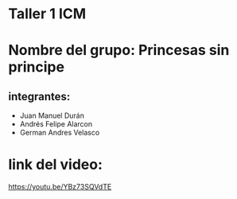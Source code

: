 # Taller 1 ICM
# Nombre del grupo: Princesas sin principe
## integrantes:
- Juan Manuel Durán
- Andrés Felipe Alarcon
- German Andres Velasco

# link del video: 
https://youtu.be/YBz73SQVdTE

